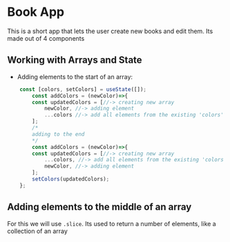 # Book App
This is a short app that lets the user create new books and edit them. Its made out of 4 components

## Working with Arrays and State
* Adding elements to the start of an array:
```javascript
    const [colors, setColors] = useState([]);
        const addColors = (newColor)=>{
        const updatedColors = [//-> creating new array
            newColor, //-> adding element
            ...colors //-> add all elements from the existing 'colors' array
        ];
        /*
        adding to the end
        */
        const addColors = (newColor)=>{
        const updatedColors = [//-> creating new array
            ...colors, //-> add all elements from the existing 'colors' array
            newColor, //-> adding element
        ];
        setColors(updatedColors);
    };
```

## Adding elements to the middle of an array
For this we will use ```.slice```. Its used to return a number of elements, like a collection of an array
